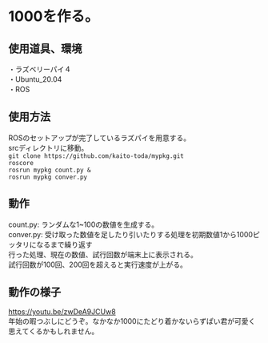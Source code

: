 # 1000を作る。
## 使用道具、環境
・ラズベリーパイ４  
・Ubuntu_20.04  
・ROS  

## 使用方法
ROSのセットアップが完了しているラズパイを用意する。  
srcディレクトリに移動。  
`git clone https://github.com/kaito-toda/mypkg.git`  
`roscore`  
`rosrun mypkg count.py &`  
`rosrun mypkg conver.py`  

## 動作
count.py: ランダムな1~100の数値を生成する。   
conver.py: 受け取った数値を足したり引いたりする処理を初期数値1から1000ピッタリになるまで繰り返す  
行った処理、現在の数値、試行回数が端末上に表示される。  
試行回数が100回、200回を超えると実行速度が上がる。  

## 動作の様子
<https://youtu.be/zwDeA9JCUw8>  
年始の暇つぶしにどうぞ。なかなか1000にたどり着かないらずぱい君が可愛く思えてくるかもしれません。  
